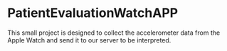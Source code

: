 # PatientEvaluationWatchAPP

This small project is designed to collect the accelerometer data from the Apple Watch and send it to our server to be interpreted.
